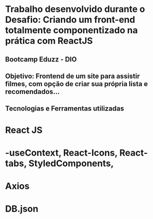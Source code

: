 # Trabalho desenvolvido durante o Desafio: Criando um front-end totalmente componentizado na prática com ReactJS
## Bootcamp Eduzz - DIO

## Objetivo: Frontend de um site para assistir filmes, com opção de criar sua própria lista e recomendados...

## Tecnologias e Ferramentas utilizadas
# React JS
#	-useContext, React-Icons, React-tabs, StyledComponents,
# Axios
# DB.json